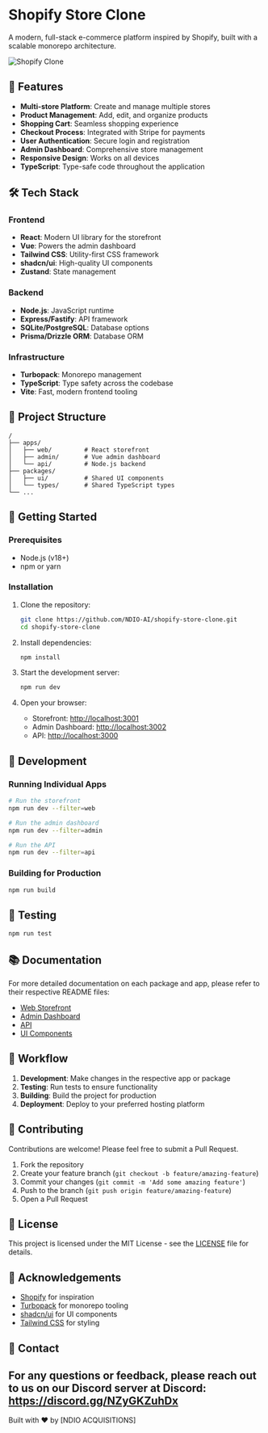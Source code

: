 # Shopify Store Clone

A modern, full-stack e-commerce platform inspired by Shopify, built with a scalable monorepo architecture.

![Shopify Clone](https://themes.shopify.com/assets/stores/venue-morning-desktop-en-1c1f4a1b7c9e3d6b7f0c7c7b7c7c7b7c.jpg)

## 🌟 Features

- **Multi-store Platform**: Create and manage multiple stores
- **Product Management**: Add, edit, and organize products
- **Shopping Cart**: Seamless shopping experience
- **Checkout Process**: Integrated with Stripe for payments
- **User Authentication**: Secure login and registration
- **Admin Dashboard**: Comprehensive store management
- **Responsive Design**: Works on all devices
- **TypeScript**: Type-safe code throughout the application

## 🛠️ Tech Stack

### Frontend
- **React**: Modern UI library for the storefront
- **Vue**: Powers the admin dashboard
- **Tailwind CSS**: Utility-first CSS framework
- **shadcn/ui**: High-quality UI components
- **Zustand**: State management

### Backend
- **Node.js**: JavaScript runtime
- **Express/Fastify**: API framework
- **SQLite/PostgreSQL**: Database options
- **Prisma/Drizzle ORM**: Database ORM

### Infrastructure
- **Turbopack**: Monorepo management
- **TypeScript**: Type safety across the codebase
- **Vite**: Fast, modern frontend tooling

## 📂 Project Structure

```
/
├── apps/
│   ├── web/         # React storefront
│   ├── admin/       # Vue admin dashboard
│   └── api/         # Node.js backend
├── packages/
│   ├── ui/          # Shared UI components
│   └── types/       # Shared TypeScript types
└── ...
```

## 🚀 Getting Started

### Prerequisites

- Node.js (v18+)
- npm or yarn

### Installation

1. Clone the repository:
   ```bash
   git clone https://github.com/NDIO-AI/shopify-store-clone.git
   cd shopify-store-clone
   ```

2. Install dependencies:
   ```bash
   npm install
   ```

3. Start the development server:
   ```bash
   npm run dev
   ```

4. Open your browser:
   - Storefront: [http://localhost:3001](http://localhost:3001)
   - Admin Dashboard: [http://localhost:3002](http://localhost:3002)
   - API: [http://localhost:3000](http://localhost:3000)

## 📝 Development

### Running Individual Apps

```bash
# Run the storefront
npm run dev --filter=web

# Run the admin dashboard
npm run dev --filter=admin

# Run the API
npm run dev --filter=api
```

### Building for Production

```bash
npm run build
```

## 🧪 Testing

```bash
npm run test
```

## 📚 Documentation

For more detailed documentation on each package and app, please refer to their respective README files:

- [Web Storefront](./apps/web/README.md)
- [Admin Dashboard](./apps/admin/README.md)
- [API](./apps/api/README.md)
- [UI Components](./packages/ui/README.md)

## 🔄 Workflow

1. **Development**: Make changes in the respective app or package
2. **Testing**: Run tests to ensure functionality
3. **Building**: Build the project for production
4. **Deployment**: Deploy to your preferred hosting platform

## 🤝 Contributing

Contributions are welcome! Please feel free to submit a Pull Request.

1. Fork the repository
2. Create your feature branch (`git checkout -b feature/amazing-feature`)
3. Commit your changes (`git commit -m 'Add some amazing feature'`)
4. Push to the branch (`git push origin feature/amazing-feature`)
5. Open a Pull Request

## 📄 License

This project is licensed under the MIT License - see the [LICENSE](LICENSE) file for details.

## 🙏 Acknowledgements

- [Shopify](https://www.shopify.com/) for inspiration
- [Turbopack](https://turbo.build/) for monorepo tooling
- [shadcn/ui](https://ui.shadcn.com/) for UI components
- [Tailwind CSS](https://tailwindcss.com/) for styling

## 📧 Contact

For any questions or feedback, please reach out to us on our Discord server at Discord: https://discord.gg/NZyGKZuhDx
---

Built with ❤️ by [NDIO ACQUISITIONS]

